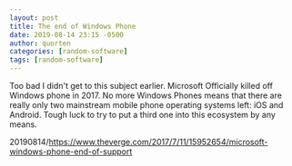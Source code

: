 ```yaml
---
layout: post
title: The end of Windows Phone
date: 2019-08-14 23:15 -0500
author: quorten
categories: [random-software]
tags: [random-software]
---
```


Too bad I didn't get to this subject earlier.  Microsoft Officially
killed off Windows phone in 2017.  No more Windows Phones means that
there are really only two mainstream mobile phone operating systems
left: iOS and Android.  Tough luck to try to put a third one into this
ecosystem by any means.

20190814/https://www.theverge.com/2017/7/11/15952654/microsoft-windows-phone-end-of-support
